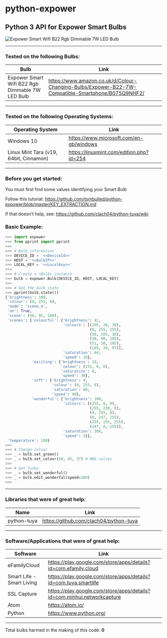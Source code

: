# python-expower

## Python 3 API for Expower Smart Bulbs

![Expower Smart Wifi B22 Rgb Dimmable 7W LED Bulb](https://images-na.ssl-images-amazon.com/images/I/5183GmewMgL._SX500_.jpg)

-----------------------------------

### Tested on the following Bulbs:
Bulb | Link
------ | ----
Expower Smart Wifi B22 Rgb Dimmable 7W LED Bulb | https://www.amazon.co.uk/d/Colour-Changing-Bulbs/Expower-B22-7W-Compatible-Smartphone/B075Q9NHF2/

-----------------------------------

### Tested on the following Operating Systems:
Operating System | Link
---------------- | ----
Windows 10 | https://www.microsoft.com/en-gb/windows
Linux Mint Tara (v19, 64bit, Cinnamon) | https://linuxmint.com/edition.php?id=254

------------------------------------

### Before you get started:
You must first find some values identifying your Smart Bulb

Follow this tutorial: https://github.com/tombulled/python-expower/blob/master/KEY_EXTRACTION.md

If that doesn't help, see: https://github.com/clach04/python-tuya/wiki

### Basic Example:
```python
>>> import expower
>>> from pprint import pprint
>>> 
>>> # Bulb information
>>> DEVICE_ID = '<<DeviceId>>'
>>> HOST = '<<BulbIP>>'
>>> LOCAL_KEY = '<<LocalKey>>'
>>> 
>>> # Create a <Bulb> instance
>>> bulb = expower.Bulb(DEVICE_ID, HOST, LOCAL_KEY)
>>> 
>>> # Get the bulb state
>>> pprint(bulb.state())
{'brightness': 100,
 'colour': (0, 255, 0),
 'mode': 'scene_4',
 'on': True,
 'scene': (56, 85, 180),
 'scenes': {'colourful': {'brightness': 41,
                          'colours': [(105, 38, 38),
                                      (0, 255, 255),
                                      (38, 105, 38),
                                      (38, 98, 105),
                                      (51, 38, 105),
                                      (105, 38, 97)],
                          'saturation': 64,
                          'speed': 10},
            'exciting': {'brightness': 10,
                         'colour': (255, 0, 0),
                         'saturation': 0,
                         'speed': 30},
            'soft': {'brightness': 4,
                     'colour': (0, 255, 0),
                     'saturation': 80,
                     'speed': 90},
            'wonderful': {'brightness': 100,
                          'colours': [(255, 0, 0),
                                      (255, 230, 0),
                                      (9, 255, 0),
                                      (0, 247, 255),
                                      (255, 255, 255),
                                      (247, 0, 255)],
                          'saturation': 100,
                          'speed': 5}},
 'temperature': 100}
>>> 
>>> # Change colour
>>> _ = bulb.set_green()
>>> _ = bulb.set_colour(50, 45, 37) # RBG values
>>> 
>>> # Get funky
>>> _ = bulb.set_wonderful()
>>> _ = bulb.edit_wonderful(speed=100)
>>> 
```

-----------------------------------

### Libraries that were of great help:

Name | Link
---- | ----
python-tuya | https://github.com/clach04/python-tuya

-----------------------------------

### Software/Applications that were of great help:

Software | Link
-------- | ----
eFamilyCloud | https://play.google.com/store/apps/details?id=com.efamily.cloud
Smart Life - Smart Living | https://play.google.com/store/apps/details?id=com.tuya.smartlife
SSL Capture | https://play.google.com/store/apps/details?id=com.minhui.networkcapture
Atom | https://atom.io/
Python | https://www.python.org/

-----------------------------------

Total bulbs harmed in the making of this code: **0**
